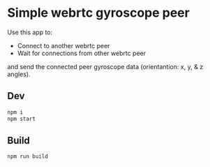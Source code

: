 # Simple webrtc gyroscope peer

Use this app to:

- Connect to another webrtc peer
- Wait for connections from other webrtc peer

and send the connected peer gyroscope data (orientantion: x, y, & z angles).

## Dev

```sh
npm i
npm start
```

## Build

```sh
npm run build
```
